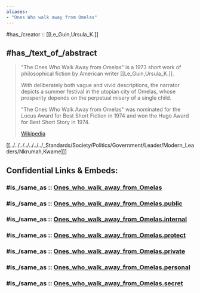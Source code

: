 ```yaml
---
aliases:
- "Ones Who walk away from Omelas"
---
```


#has_/creator :: [[Le_Guin,Ursula_K.]] 

## #has_/text_of_/abstract 

> "The Ones Who Walk Away from Omelas" is a 1973 short work of philosophical fiction 
> by American writer [[Le_Guin,Ursula_K.]]. 
> 
> With deliberately both vague and vivid descriptions, 
> the narrator depicts a summer festival in the utopian city of Omelas, 
> whose prosperity depends on the perpetual misery of a single child. 
> 
> "The Ones Who Walk Away from Omelas" 
> was nominated for the Locus Award for Best Short Fiction in 1974 and 
> won the Hugo Award for Best Short Story in 1974.
>
> [Wikipedia](https://en.wikipedia.org/wiki/The%20Ones%20Who%20Walk%20Away%20from%20Omelas) 


[[../../../../../../../_Standards/Society/Politics/Government/Leader/Modern_Leaders/Nkrumah,Kwame]]] 


## Confidential Links & Embeds: 

### #is_/same_as :: [Ones_who_walk_away_from_Omelas](/_Standards/Society/Communication/Genre/Fiction/Science_Fiction/Ones_who_walk_away_from_Omelas.md) 

### #is_/same_as :: [Ones_who_walk_away_from_Omelas.public](/_public/Society/Communication/Genre/Fiction/Science_Fiction/Ones_who_walk_away_from_Omelas.public.md) 

### #is_/same_as :: [Ones_who_walk_away_from_Omelas.internal](/_internal/Society/Communication/Genre/Fiction/Science_Fiction/Ones_who_walk_away_from_Omelas.internal.md) 

### #is_/same_as :: [Ones_who_walk_away_from_Omelas.protect](/_protect/Society/Communication/Genre/Fiction/Science_Fiction/Ones_who_walk_away_from_Omelas.protect.md) 

### #is_/same_as :: [Ones_who_walk_away_from_Omelas.private](/_private/Society/Communication/Genre/Fiction/Science_Fiction/Ones_who_walk_away_from_Omelas.private.md) 

### #is_/same_as :: [Ones_who_walk_away_from_Omelas.personal](/_personal/Society/Communication/Genre/Fiction/Science_Fiction/Ones_who_walk_away_from_Omelas.personal.md) 

### #is_/same_as :: [Ones_who_walk_away_from_Omelas.secret](/_secret/Society/Communication/Genre/Fiction/Science_Fiction/Ones_who_walk_away_from_Omelas.secret.md)


